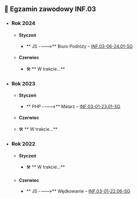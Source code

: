 ## 🧪 Egzamin zawodowy INF.03

- ### Rok 2024
  - #### Styczeń
    - ** JS ---->** Biuro Podróży – [INF.03-06-24.01-SG](INF.03-06-24.01-SG)
  - #### Czerwiec
    - 🛠️ ** W trakcie...**

- ### Rok 2023
  - #### Styczeń
    -  ** PHP ---->** Malarz – [INF.03-01-23.01-SG](INF.03-01-23.01-SG)
  - #### Czerwiec
  - 🛠️ ** W trakcie...**

- ### Rok 2022
  - #### Styczeń
    - 🛠️ ** W trakcie...**
  - #### Czerwiec
    - ** JS ---->**  Wędkowanie – [INF.03-01-22.06-SG](INF.03-01-22.06-SG) 
